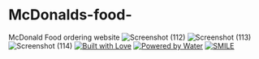 # McDonalds-food-
McDonald Food  ordering website
![Screenshot (112)](https://user-images.githubusercontent.com/87578584/147847134-6f1b6799-1812-48fc-acbd-15b2cd4ff194.png)
![Screenshot (113)](https://user-images.githubusercontent.com/87578584/147847135-2a3330d4-0609-4bec-85e5-4df31725d8fe.png)
![Screenshot (114)](https://user-images.githubusercontent.com/87578584/147847137-4936d22c-45a3-4d77-8e93-0732aadcac83.png)
[![Built with Love](https://forthebadge.com/images/badges/built-with-love.svg)](https://github.com/markandey007) [![Powered by Water](https://forthebadge.com/images/badges/powered-by-water.svg)](https://github.com/markandey007) [![SMILE](https://forthebadge.com/images/badges/makes-people-smile.svg)](https://github.com/markandey007)



